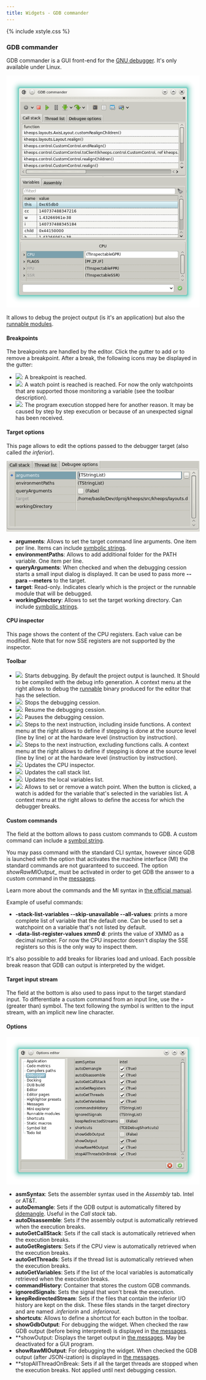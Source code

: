 ```yaml
---
title: Widgets - GDB commander
---
```


{% include xstyle.css %}

### GDB commander

GDB commander is a GUI front-end for the [GNU debugger](https://www.sourceware.org/gdb/). It's only available under Linux.

![](img/gdb_commander.png)

It allows to debug the project output (is it's an application) but also the [runnable modules](features_runnables).

#### Breakpoints

The breakpoints are handled by the editor. Click the gutter to add or to remove a breakpoint.
After a break, the following icons may be displayed in the gutter:

- <img src="{%include icurl%}other/breaks.png" class="tlbric"/>: A breakpoint is reached.
- <img src="{%include icurl%}other/camera_go.png" class="tlbric"/>: A watch point is reached is reached. For now the only watchpoints that are supported those monitoring a variable (see the toolbar description).
- <img src="{%include icurl%}other/step.png" class="tlbric"/>: The program execution stopped here for another reason. It may be caused by step by step execution or because of an unexpected signal has been received.

#### Target options

This page allows to edit the options passed to the debugger target (also called _the inferior_).

![](img/gdb_commander_debugeeopts.png)

- **arguments**: Allows to set the target command line arguments. One item per line. Items can include [symbolic strings](features_symbolic_strings).
- **environmentPaths**: Allows to add additional folder for the PATH variable. One item per line.
- **queryArguments**: When checked and when the debugging cession starts a small input dialog is displayed. It can be used to pass more **--para --meters** to the target.
- **target**: Read-only. Indicates clearly which is the project or the runnable module that will be debugged.
- **workingDirectory**: Allows to set the target working directory. Can include [symbolic strings](features_symbolic_strings).

#### CPU inspector

This page shows the content of the CPU registers. Each value can be modified.
Note that for now SSE registers are not supported by the inspector.

#### Toolbar

- <img src="{%include icurl%}other/power.png" class="tlbric"/>: Starts debugging. By default the project output is launched. It Should to be compiled with the debug info generation. A context menu at the right allows to debug the [runnable](features_runnables) binary produced for the editor that has the selection.
- <img src="{%include icurl%}other/stop.png" class="tlbric"/>: Stops the debugging cession.
- <img src="{%include icurl%}other/play.png" class="tlbric"/>: Resume the debugging cession.
- <img src="{%include icurl%}other/pause.png" class="tlbric"/>: Pauses the debugging cession.
- <img src="{%include icurl%}arrow/go_down.png" class="tlbric"/>: Steps to the next instruction, including inside functions. A context menu at the right allows to define if stepping is done at the source level (line by line) or at the hardware level (instruction by instruction).
- <img src="{%include icurl%}arrow/go_jump.png" class="tlbric"/>: Steps to the next instruction, excluding functions calls. A context menu at the right allows to define if stepping is done at the source level (line by line) or at the hardware level (instruction by instruction).
- <img src="{%include icurl%}other/processor.png" class="tlbric"/>: Updates the CPU inspector.
- <img src="{%include icurl%}other/list.png" class="tlbric"/>: Updates the call stack list.
- <img src="{%include icurl%}windows/watch_window.png" class="tlbric"/>: Updates the local variables list.
- <img src="{%include icurl%}other/camera_add.png" class="tlbric"/>: Allows to set or remove a watch point. When the button is clicked, a watch is added for the variable that's selected in the variables list. A context menu at the right allows to define the access for which the debugger breaks.

#### Custom commands

The field at the bottom allows to pass custom commands to GDB.
A custom command can include a [symbol string](features_symbolic_strings).

You may pass command with the standard CLI syntax, however since GDB is launched with the option that activates the machine interface (MI) the standard commands are not guaranteed to succeed.
The option _showRawMIOutput__ must be activated in order to get GDB the answer to a custom command in the [messages](widgets_messages).

Learn more about the commands and the MI syntax in [the official manual](http://sourceware.org/gdb/current/onlinedocs/gdb/).

Example of useful commands:

- **-stack-list-variables --skip-unavailable --all-values**: prints a more complete list of variable that the default one. Can be used to set a watchpoint on a variable that's not listed by default.
- **-data-list-register-values xmm0 d**: prints the value of XMM0 as a decimal number. For now the CPU inspector doesn't display the SSE registers so this is the only way to inspect them.

It's also possible to add breaks for libraries load and unload. Each possible break reason that GDB can output is interpreted by the widget.

#### Target input stream

The field at the bottom is also used to pass input to the target standard input. 
To differentiate a custom command from an input line, use the `>` (greater than) symbol. The text following the symbol is written to the input stream, with an implicit new line character.

#### Options

![](img/options_gdb_commander.png)

- **asmSyntax**: Sets the assembler syntax used in the _Assembly_ tab. Intel or AT&T.
- **autoDemangle**: Sets if the GDB output is automatically filtered by [ddemangle](). Useful in the _Call stack_ tab.
- **autoDisassemble**: Sets if the assembly output is automatically retrieved when the execution breaks.
- **autoGetCallStack**: Sets if the call stack is automatically retrieved when the execution breaks.
- **autoGetRegisters**: Sets if the CPU view is automatically retrieved when the execution breaks.
- **autoGetThreads**: Sets if the thread list is automatically retrieved when the execution breaks.
- **autoGetVariables**: Sets if the list of the local variables is automatically retrieved when the execution breaks.
- **commandHistory**: Container that stores the custom GDB commands.
- **ignoredSignals**: Sets the signal that won't break the execution.
- **keepRedirectedStream**: Sets if the files that contain the inferior I/O history are kept on the disk. These files stands in the target directory and are named _.inferiorin_ and _.inferiorout_.
- **shortcuts**: Allows to define a shortcut for each button in the toolbar.
- **showGdbOutput**: For debugging the widget. When checked the raw GDB output (before being interpreted) is displayed in [the messages](widgets_messages).
- **showOutput: Displays the target output in [the messages](widgets_messages). May be deactivated for a GUI program.
- **showRawMIOutput**: For debugging the widget. When checked the GDB output (after JSON-ization) is displayed in [the messages](widgets_messages).
- **stopAllThreadOnBreak: Sets if all the target threads are stopped when the execution breaks. Not applied until next debugging cession.
